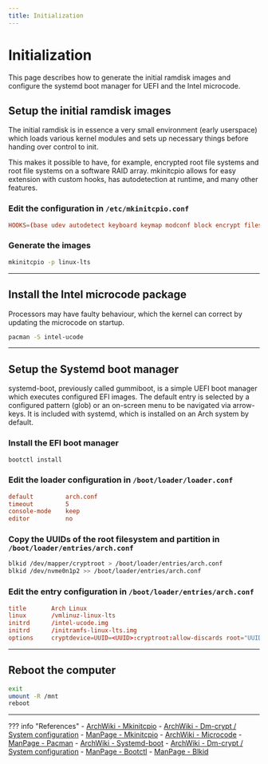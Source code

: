 ```yaml
---
title: Initialization
---
```


# Initialization
This page describes how to generate the initial ramdisk images and configure the systemd boot manager for UEFI and the Intel microcode.

## Setup the initial ramdisk images
The initial ramdisk is in essence a very small environment (early userspace) which loads various kernel modules and sets up necessary things before handing over control to init.

This makes it possible to have, for example, encrypted root file systems and root file systems on a software RAID array. mkinitcpio allows for easy extension with custom hooks, has autodetection at runtime, and many other features.

### Edit the configuration in `/etc/mkinitcpio.conf`
``` conf
HOOKS=(base udev autodetect keyboard keymap modconf block encrypt filesystems fsck)
```

### Generate the images
``` bash
mkinitcpio -p linux-lts
```

---

## Install the Intel microcode package
Processors may have faulty behaviour, which the kernel can correct by updating the microcode on startup.

``` bash
pacman -S intel-ucode
```

---

## Setup the Systemd boot manager
systemd-boot, previously called gummiboot, is a simple UEFI boot manager which executes configured EFI images. The default entry is selected by a configured pattern (glob) or an on-screen menu to be navigated via arrow-keys. It is included with systemd, which is installed on an Arch system by default.

### Install the EFI boot manager
``` bash
bootctl install
```

### Edit the loader configuration in `/boot/loader/loader.conf`
``` conf
default         arch.conf
timeout         5
console-mode    keep
editor          no
```

### Copy the UUIDs of the root filesystem and partition in `/boot/loader/entries/arch.conf`
``` bash
blkid /dev/mapper/cryptroot > /boot/loader/entries/arch.conf
blkid /dev/nvme0n1p2 >> /boot/loader/entries/arch.conf
```

### Edit the entry configuration in `/boot/loader/entries/arch.conf`
``` conf
title       Arch Linux
linux       /vmlinuz-linux-lts
initrd      /intel-ucode.img
initrd      /initramfs-linux-lts.img
options     cryptdevice=UUID=<UUID>:cryptroot:allow-discards root="UUID=<UUID>" quiet rw
```

---

## Reboot the computer
``` bash
exit
umount -R /mnt
reboot
```

---

??? info "References"
    - [ArchWiki - Mkinitcpio](https://wiki.archlinux.org/index.php/Mkinitcpio)
    - [ArchWiki - Dm-crypt / System configuration](https://wiki.archlinux.org/index.php/Dm-crypt/System_configuration#Using_sd-encrypt_hook)
    - [ManPage - Mkinitcpio](https://jlk.fjfi.cvut.cz/arch/manpages/man/core/mkinitcpio/mkinitcpio.8.en)
    - [ArchWiki - Microcode](https://wiki.archlinux.org/index.php/Microcode)
    - [ManPage - Pacman](https://jlk.fjfi.cvut.cz/arch/manpages/man/core/pacman/pacman.8.en)
    - [ArchWiki - Systemd-boot](https://wiki.archlinux.org/index.php/Systemd-boot)
    - [ArchWiki - Dm-crypt / System configuration](https://wiki.archlinux.org/index.php/Dm-crypt/System_configuration#Using_sd-encrypt_hook)
    - [ManPage - Bootctl](https://jlk.fjfi.cvut.cz/arch/manpages/man/core/systemd/bootctl.1.en)
    - [ManPage - Blkid](https://jlk.fjfi.cvut.cz/arch/manpages/man/core/util-linux/blkid.8.en)
